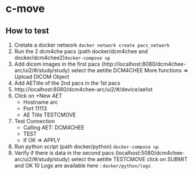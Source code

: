 # c-move

## How to test

  1. Cretate a docker network `docker network create pacs_network`
  2. Run the 2 dcm4che pacs (path docker/dcm4chee and docker/dcm4chee2)`docker-compose up`
  3. Add dicom images in the first pacs (http://localhost:8080/dcm4chee-arc/ui2/#/study/study) select the aetitle DCM4CHEE More functions => Upload DICOM Object
  4. Add AETitle of the 2nd pacs in the 1st pacs
  5. http://localhost:8080/dcm4chee-arc/ui2/#/device/aelist
  6. Click on +New AET
     * Hostname arc
     * Port 11113
     * AE Title TESTCMOVE
  7. Test Connection
     * Calling AET: DCM4CHEE
     * TEST
     * If OK => APPLY
  8. Run python script (path docker/python) `docker-compose up`
  9. Verify if there is data in the second pacs (localhost:5080/dcm4chee-arc/ui2/#/study/study) select the aetitle TESTCMOVE click on SUBMIT and OK
  10 Logs are available here : `docker/python/logs`
